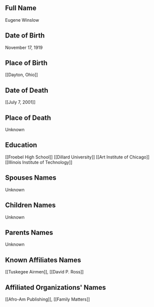 ## Full Name
Eugene Winslow

## Date of Birth
November 17, 1919

## Place of Birth
[[Dayton, Ohio]]

## Date of Death
[[July 7, 2001]]

## Place of Death
Unknown

## Education
[[Froebel High School]]
[[Dillard University]]
[[Art Institute of Chicago]]
[[Illinois Institute of Technology]]

## Spouses Names
Unknown

## Children Names
Unknown

## Parents Names
Unknown

## Known Affiliates Names
[[Tuskegee Airmen]], [[David P. Ross]]

## Affiliated Organizations' Names
[[Afro-Am Publishing]], [[Family Matters]]

